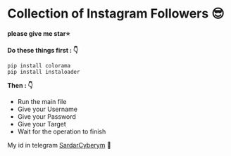 # Collection of Instagram Followers :sunglasses:
**please give me star:star:**


**Do these things first : :point_down:**

```
pip install colorama
pip install instaloader
```

**Then : :point_down:**

- Run the main file
- Give your Username
- Give your Password
- Give your Target
- Wait for the operation to finish

My id in telegram [SardarCyberym](https://t.me/Mr_Nazism) :speech_balloon:
